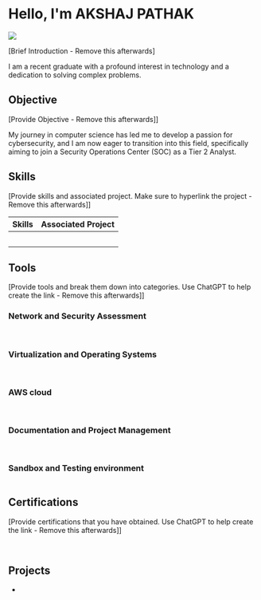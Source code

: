 # Hello, I'm AKSHAJ PATHAK
<a href="https://linkedin.com"><img src="https://img.shields.io/badge/-LinkedIn-0072b1?&style=for-the-badge&logo=linkedin&logoColor=white" /></a>

[Brief Introduction - Remove this afterwards]

I am a recent graduate with a profound interest in technology and a dedication to solving complex problems.

## Objective
[Provide Objective - Remove this afterwards]]

My journey in computer science has led me to develop a passion for cybersecurity, and I am now eager to transition into this field, specifically aiming to join a Security Operations Center (SOC) as a Tier 2 Analyst.

## Skills
[Provide skills and associated project. Make sure to hyperlink the project - Remove this afterwards]]

| Skills                                         | Associated Project         |
|-----------------------------------------------|----------------------------|
|                                               | |
|                                               | |
|                                               | |
|                                               | |
|                                               | |

## Tools
[Provide tools and break them down into categories. Use ChatGPT to help create the link - Remove this afterwards]]

### Network and Security Assessment
<div>
    <img src="" />
    <img src="" />
    <img src="" />
</div>

### Virtualization and Operating Systems
<div>
    <img src="" />
    <img src="" />
</div>

### AWS cloud
<div>
    <img src="" />
    <img src="" />
    <img src="" />
</div>

### Documentation and Project Management
<div>
    <img src="" />
    <img src="" />
    <img src="" />
</div>

### Sandbox and Testing environment 
<div>
    <img src="" />
</div>

## Certifications
[Provide certifications that you have obtained. Use ChatGPT to help create the link - Remove this afterwards]]
<div>
<img src="" />
<img src="" />
<img src="" />
<img src="" />
<img src="" />
</div>

## Projects
- 
